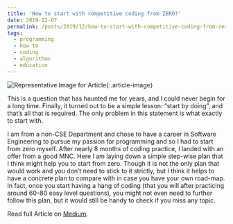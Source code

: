 ```yaml
---
title: 'How to start with competitive coding from ZERO?'
date: 2019-12-07
permalink: /posts/2019/12/how-to-start-with-competitive-coding-from-zero/
tags:
  - programming
  - how to
  - coding
  - algorithms
  - education
---
```


![Representative Image for
Article](https://miro.medium.com/v2/resize:fit:1400/0*MvAOO8Gsdn8kT6LO){:.article-image}

This is a question that has haunted me for years, and I could never begin for a long
time. Finally, it turned out to be a simple lesson: “start by doing”, and that’s all
that is required. The only problem in this statement is what exactly to start with.

I am from a non-CSE Department and chose to have a career in Software Engineering to
pursue my passion for programming and so I had to start from zero myself. After nearly 8
months of coding practice, I landed with an offer from a good MNC. Here I am laying down
a simple step-wise plan that I think might help you to start from zero. Though it is not
the only plan that would work and you don’t need to stick to it strictly, but I think it
helps to have a concrete plan to compare with in case you have your own road-map. In
fact, once you start having a hang of coding (that you will after practicing around
60–80 easy level questions), you might not even need to further follow this plan, but it
would still be handy to check if you miss any topic.

Read full Article on
[Medium](https://at-k.medium.com/how-to-start-with-competitive-coding-from-zero-cf99f3efdbb9).
